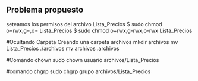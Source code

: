## Problema propuesto
seteamos los permisos del archivo Lista_Precios
$ sudo chmod o=rwx,g=,o= Lista_Precios
$ sudo chmod o+rwx,g-rwx,o-rwx Lista_Precios

#Ocultando Carpeta
Creando una carpeta archivos
mkdir archivos
mv Lista_Precios ./archivos
mv archivos .archivos


#Comando chown
sudo chown usuario archivos/Lista_Precios

#comando chgrp
sudo chgrp grupo archivos/Lista_Precios
